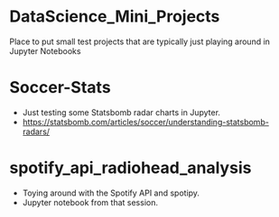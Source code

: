 # DataScience_Mini_Projects
Place to put small test projects that are typically just playing around in Jupyter Notebooks

# Soccer-Stats
- Just testing some Statsbomb radar charts in Jupyter.
- https://statsbomb.com/articles/soccer/understanding-statsbomb-radars/

# spotify_api_radiohead_analysis
- Toying around with the Spotify API and spotipy.
- Jupyter notebook from that session.
